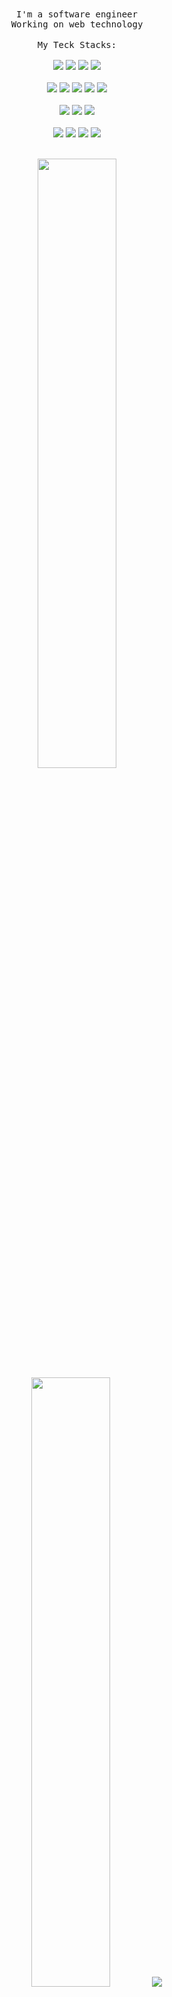 <div align="center">
	<!-- Intro -->
	<samp>
		I'm a software engineer
		<br>
		Working on web technology
		<br>
	</samp>
	<br/>
	<samp>
		My Teck Stacks:
		<br>
		<br>
	</samp>
	<div>
		<img src="https://img.shields.io/badge/javascript%20-%23F0DB4F.svg?&style=for-the-badge&logo=javascript&logoColor=black"/>
		<img src="https://img.shields.io/badge/typescript%20-%23007ACC.svg?&style=for-the-badge&logo=typescript&logoColor=white"/>
		<img src="https://img.shields.io/badge/node.js%20-%2343853D.svg?&style=for-the-badge&logo=node.js&logoColor=white"/>
		<img src="https://img.shields.io/badge/shopify%20liquid%20-%230B0B80.svg?&style=for-the-badge&logo=shopify&logoColor=white"/>
	</div>
	<br/>
	<div>
		<img src="https://img.shields.io/badge/react%20-%2320232a.svg?&style=for-the-badge&logo=react&logoColor=%2361DAFB"/>
		<img src="https://img.shields.io/badge/next%20-%23000000.svg?&style=for-the-badge&logo=next.js&logoColor=white"/>
		<img src="https://img.shields.io/badge/remix%20-%23000000.svg?&style=for-the-badge&logo=remix&logoColor=white"/>
		<img src="https://img.shields.io/badge/express%20-%23222222.svg?&style=for-the-badge&logo=express&logoColor=white"/>
		<img src="https://img.shields.io/badge/nest%20-%23E0234E.svg?&style=for-the-badge&logo=nestjs&logoColor=white"/>
	</div>
	<br/>
	<div>
		<img src="https://img.shields.io/badge/mysql%20-%2302758F.svg?&style=for-the-badge&logo=mysql&logoColor=white"/>
		<img src="https://img.shields.io/badge/postgresql%20-%23306792.svg?&style=for-the-badge&logo=postgresql&logoColor=white"/>
		<img src="https://img.shields.io/badge/mongodb%20-%2302684A.svg?&style=for-the-badge&logo=mongodb&logoColor=white"/>
	</div>
	<br/>
	<div>
		<img src="https://img.shields.io/badge/git%20-%23F05033.svg?&style=for-the-badge&logo=git&logoColor=white"/>
		<img src="https://img.shields.io/badge/html5%20-%23E34F26.svg?&style=for-the-badge&logo=html5&logoColor=white"/>
		<img src="https://img.shields.io/badge/css3%20-%231572B6.svg?&style=for-the-badge&logo=css3&logoColor=white"/>
		<img src="https://img.shields.io/badge/tailwindcss%20-%2338BDF8.svg?&style=for-the-badge&logo=tailwindcss&logoColor=white"/>
	</div>
</div>
</br>
<p align="center">
	<img height="50%" width="auto" src ="https://github-readme-stats.vercel.app/api?username=maruffahmed&show_icons=true&include_all_commits=true&theme=darcula&hide_border=true&bg_color=00000000">
	<img height="50%" width="auto" src ="https://github-readme-stats.vercel.app/api/top-langs/?username=maruffahmed&layout=compact&hide_border=true&theme=darcula&bg_color=00000000">
	<img src ="https://github-readme-streak-stats.herokuapp.com?user=maruffahmed&theme=darcula&hide_border=true&background=FFFFFF00">
</p>
